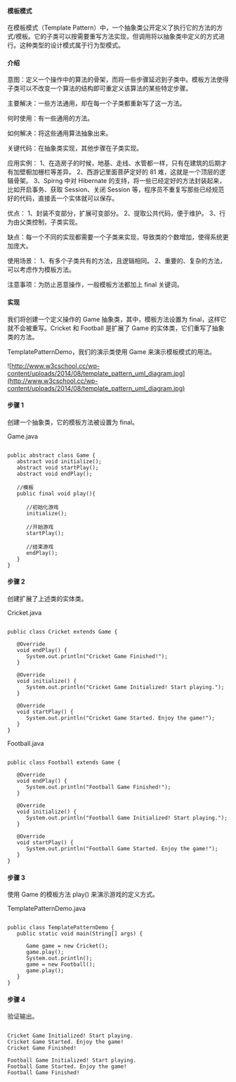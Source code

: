  
#### 模板模式

 在模板模式（Template Pattern）中，一个抽象类公开定义了执行它的方法的方式/模板。它的子类可以按需要重写方法实现，但调用将以抽象类中定义的方式进行。这种类型的设计模式属于行为型模式。

 
#### 介绍

 意图：定义一个操作中的算法的骨架，而将一些步骤延迟到子类中。模板方法使得子类可以不改变一个算法的结构即可重定义该算法的某些特定步骤。

 主要解决：一些方法通用，却在每一个子类都重新写了这一方法。

 何时使用：有一些通用的方法。

 如何解决：将这些通用算法抽象出来。

 关键代码：在抽象类实现，其他步骤在子类实现。

 应用实例： 1、在造房子的时候，地基、走线、水管都一样，只有在建筑的后期才有加壁橱加栅栏等差异。 2、西游记里面菩萨定好的 81 难，这就是一个顶层的逻辑骨架。 3、Spirng 中对 Hibernate 的支持，将一些已经定好的方法封装起来，比如开启事务、获取 Session、关闭 Session 等，程序员不重复写那些已经规范好的代码，直接丢一个实体就可以保存。 

 优点： 1、封装不变部分，扩展可变部分。 2、提取公共代码，便于维护。 3、行为由父类控制，子类实现。 

 缺点：每一个不同的实现都需要一个子类来实现，导致类的个数增加，使得系统更加庞大。

 使用场景： 1、有多个子类共有的方法，且逻辑相同。 2、重要的、复杂的方法，可以考虑作为模板方法。

 注意事项：为防止恶意操作，一般模板方法都加上 final 关键词。

 
#### 实现

 我们将创建一个定义操作的 Game 抽象类，其中，模板方法设置为 final，这样它就不会被重写。Cricket 和 Football 是扩展了 Game 的实体类，它们重写了抽象类的方法。

 TemplatePatternDemo，我们的演示类使用 Game 来演示模板模式的用法。

 ![http://www.w3cschool.cc/wp-content/uploads/2014/08/template_pattern_uml_diagram.jpg](http://www.w3cschool.cc/wp-content/uploads/2014/08/template_pattern_uml_diagram.jpg)
#### 步骤 1

 创建一个抽象类，它的模板方法被设置为 final。

 Game.java

 
```

public abstract class Game {
   abstract void initialize();
   abstract void startPlay();
   abstract void endPlay();

   //模板
   public final void play(){

      //初始化游戏
      initialize();

      //开始游戏
      startPlay();

      //结束游戏
      endPlay();
   }
}

```
 
#### 步骤 2

 创建扩展了上述类的实体类。

 Cricket.java

 
```

public class Cricket extends Game {

   @Override
   void endPlay() {
      System.out.println("Cricket Game Finished!");
   }

   @Override
   void initialize() {
      System.out.println("Cricket Game Initialized! Start playing.");
   }

   @Override
   void startPlay() {
      System.out.println("Cricket Game Started. Enjoy the game!");
   }
}

```
 Football.java

 
```

public class Football extends Game {

   @Override
   void endPlay() {
      System.out.println("Football Game Finished!");
   }

   @Override
   void initialize() {
      System.out.println("Football Game Initialized! Start playing.");
   }

   @Override
   void startPlay() {
      System.out.println("Football Game Started. Enjoy the game!");
   }
}

```
 
#### 步骤 3

 使用 Game 的模板方法 play() 来演示游戏的定义方式。

 TemplatePatternDemo.java

 
```

public class TemplatePatternDemo {
   public static void main(String[] args) {

      Game game = new Cricket();
      game.play();
      System.out.println();
      game = new Football();
      game.play();		
   }
}

```
 
#### 步骤 4

 验证输出。

 
```

Cricket Game Initialized! Start playing.
Cricket Game Started. Enjoy the game!
Cricket Game Finished!

Football Game Initialized! Start playing.
Football Game Started. Enjoy the game!
Football Game Finished!

```
 

